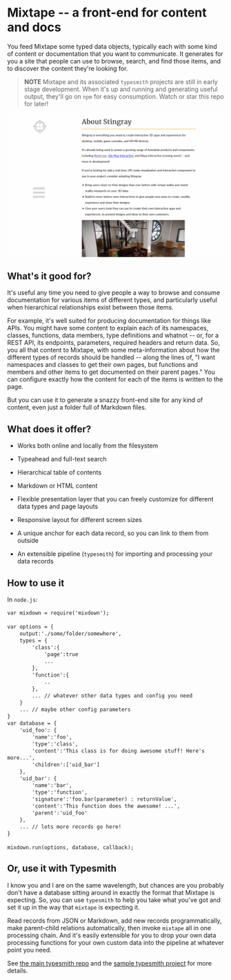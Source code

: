 # Mixtape -- a front-end for content and docs

You feed Mixtape some typed data objects, typically each with some kind of content or documentation that you want to communicate. It generates for you a site that people can use to browse, search, and find those items, and to discover the content they're looking for.

>	**NOTE** Mixtape and its associated `typesmith` projects are still in early stage development. When it's up and running and generating useful output, they'll go on `npm` for easy consumption. Watch or star this repo for later!

![Preview](readme/preview.gif)

## What's it good for?

It's useful any time you need to give people a way to browse and consume documentation for various items of different types, and particularly useful when hierarchical relationships exist between those items.

For example, it's well suited for producing documentation for things like APIs. You might have some content to explain each of its namespaces, classes, functions, data members, type definitions and whatnot -- or, for a REST API, its endpoints, parameters, required headers and return data. So, you all that content to Mixtape, with some meta-information about how the different types of records should be handled -- along the lines of, "I want namespaces and classes to get their own pages, but functions and members and other items to get documented on their parent pages." You can configure exactly how the content for each of the items is written to the page.

But you can use it to generate a snazzy front-end site for any kind of content, even just a folder full of Markdown files.

## What does it offer?

-	Works both online and locally from the filesystem

-	Typeahead and full-text search

-	Hierarchical table of contents

-	Markdown or HTML content

-	Flexible presentation layer that you can freely customize for different data types and page layouts

-	Responsive layout for different screen sizes

-	A unique anchor for each data record, so you can link to them from outside

-	An extensible pipeline (`typesmith`) for importing and processing your data records

## How to use it

In `node.js`:

```
var mixdown = require('mixdown');

var options = {
	output:'./some/folder/somewhere',
	types = {
		'class':{
			'page':true
			...
		},
		'function':{
			..
		},
		... // whatever other data types and config you need
	}
	... // maybe other config parameters
}
var database = {
	'uid_foo': {
		'name':'foo',
		'type':'class',
		'content':'This class is for doing awesome stuff! Here's more...',
		'children':['uid_bar']
	},
	'uid_bar': {
		'name':'bar',
		'type':'function',
		'signature':'foo.bar(parameter) : returnValue',
		'content':'This function does the awesome! ...',
		'parent':'uid_foo'
	},
	... // lots more records go here!
}

mixdown.run(options, database, callback);
```

## Or, use it with Typesmith

I know you and I are on the same wavelength, but chances are you probably don't have a database sitting around in exactly the format that Mixtape is expecting. So, you can use `typesmith` to help you take what you've got and set it up in the way that `mixtape` is expecting it.

Read records from JSON or Markdown, add new records programmatically, make parent-child relations automatically, then invoke `mixtape` all in one processing chain. And it's easily extensible for you to drop your own data processing functions for your own custom data into the pipeline at whatever point you need.

See [the main typesmith repo](http://www.github.com/bbor/typesmith) and the [sample typesmith project](http://www.github.com/bbor/typesmith-testing) for more details.
